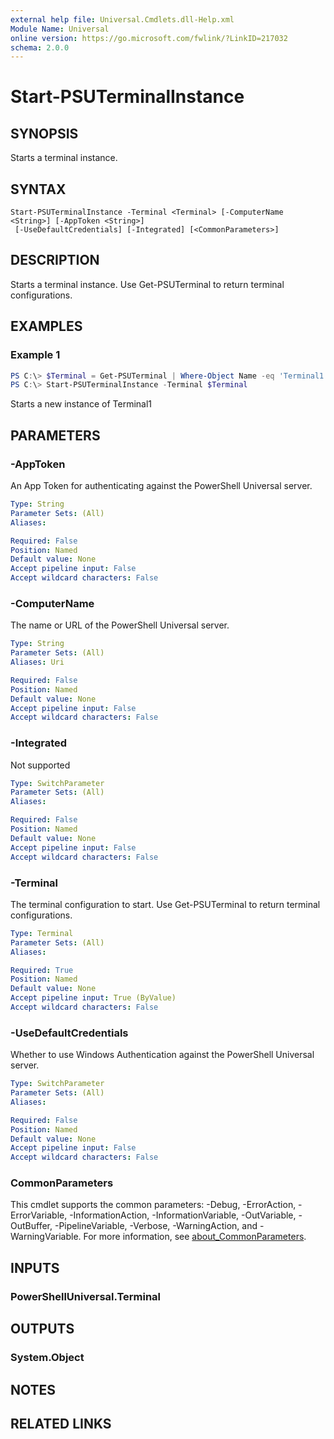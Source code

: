 ```yaml
---
external help file: Universal.Cmdlets.dll-Help.xml
Module Name: Universal
online version: https://go.microsoft.com/fwlink/?LinkID=217032
schema: 2.0.0
---
```


# Start-PSUTerminalInstance

## SYNOPSIS
Starts a terminal instance. 

## SYNTAX

```
Start-PSUTerminalInstance -Terminal <Terminal> [-ComputerName <String>] [-AppToken <String>]
 [-UseDefaultCredentials] [-Integrated] [<CommonParameters>]
```

## DESCRIPTION
Starts a terminal instance. Use Get-PSUTerminal to return terminal configurations. 

## EXAMPLES

### Example 1
```powershell
PS C:\> $Terminal = Get-PSUTerminal | Where-Object Name -eq 'Terminal1'
PS C:\> Start-PSUTerminalInstance -Terminal $Terminal
```

Starts a new instance of Terminal1

## PARAMETERS

### -AppToken
An App Token for authenticating against the PowerShell Universal server. 

```yaml
Type: String
Parameter Sets: (All)
Aliases:

Required: False
Position: Named
Default value: None
Accept pipeline input: False
Accept wildcard characters: False
```

### -ComputerName
The name or URL of the PowerShell Universal server. 

```yaml
Type: String
Parameter Sets: (All)
Aliases: Uri

Required: False
Position: Named
Default value: None
Accept pipeline input: False
Accept wildcard characters: False
```

### -Integrated
Not supported

```yaml
Type: SwitchParameter
Parameter Sets: (All)
Aliases:

Required: False
Position: Named
Default value: None
Accept pipeline input: False
Accept wildcard characters: False
```

### -Terminal
The terminal configuration to start. Use Get-PSUTerminal to return terminal configurations.

```yaml
Type: Terminal
Parameter Sets: (All)
Aliases:

Required: True
Position: Named
Default value: None
Accept pipeline input: True (ByValue)
Accept wildcard characters: False
```

### -UseDefaultCredentials
Whether to use Windows Authentication against the PowerShell Universal server.

```yaml
Type: SwitchParameter
Parameter Sets: (All)
Aliases:

Required: False
Position: Named
Default value: None
Accept pipeline input: False
Accept wildcard characters: False
```

### CommonParameters
This cmdlet supports the common parameters: -Debug, -ErrorAction, -ErrorVariable, -InformationAction, -InformationVariable, -OutVariable, -OutBuffer, -PipelineVariable, -Verbose, -WarningAction, and -WarningVariable. For more information, see [about_CommonParameters](http://go.microsoft.com/fwlink/?LinkID=113216).

## INPUTS

### PowerShellUniversal.Terminal

## OUTPUTS

### System.Object
## NOTES

## RELATED LINKS
